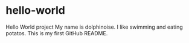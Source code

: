 # hello-world
Hello World project
My name is dolphinoise. I like swimming and eating potatos.
This is my first GitHub README.
